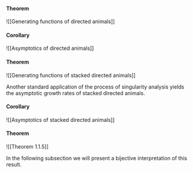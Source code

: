 
#### Theorem

![[Generating functions of directed animals]]


#### Corollary

![[Asymptotics of directed animals]]


#### Theorem

![[Generating functions of stacked directed animals]]

Another standard application of the process of singularity analysis yields the asymptotic growth rates of stacked directed animals.
#### Corollary

![[Asymptotics of stacked directed animals]]


#### Theorem

![[Theorem 1.1.5]]

In the following subsection we will present a bijective interpretation of this result.
